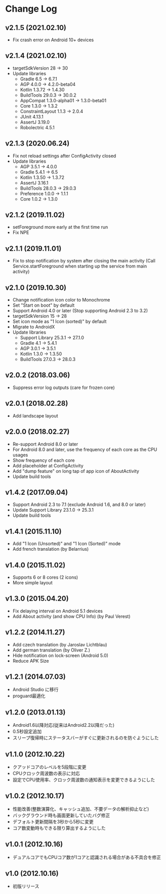 Change Log
==========

v2.1.5 (2021.02.10)
-------------------
- Fix crash error on Android 10+ devices

v2.1.4 (2021.02.10)
-------------------
- targetSdkVersion 28 -> 30
- Update libraries
  - Gradle 6.5 -> 6.7.1
  - AGP 4.0.0 -> 4.2.0-beta04
  - Kotlin 1.3.72 -> 1.4.30
  - BuildTools 29.0.3 -> 30.0.2
  - AppCompat 1.3.0-alpha01 -> 1.3.0-beta01
  - Core 1.3.0 -> 1.3.2
  - ConstraintLayout 1.1.3 -> 2.0.4
  - JUnit 4.13.1
  - AssertJ 3.19.0
  - Robolectric 4.5.1

v2.1.3 (2020.06.24)
-------------------
- Fix not reload settings after ConfigActivity closed
- Update libraries
  - AGP 3.5.1 -> 4.0.0
  - Gradle 5.4.1 -> 6.5
  - Kotlin 1.3.50 -> 1.3.72
  - AssertJ 3.16.1
  - BuildTools 28.0.3 -> 29.0.3
  - Preference 1.0.0 -> 1.1.1
  - Core 1.0.2 -> 1.3.0

v2.1.2 (2019.11.02)
-------------------
- setForeground more early at the first time run
- Fix NPE

v2.1.1 (2019.11.01)
-------------------
- Fix to stop notification by system after closing the main activity
(Call Service.startForeground when starting up the service from main activity)

v2.1.0 (2019.10.30)
-------------------
- Change notification icon color to Monochrome
- Set "Start on boot" by default
- Support Android 4.0 or later (Stop supporting Android 2.3 to 3.2)
- targetSdkVersion 15 -> 28
- Set icon mode as "1 Icon (sorted)" by default
- Migrate to AndroidX
- Update libraries
  - Support Library 25.3.1 -> 27.1.0
  - Gradle 4.1 -> 5.4.1
  - AGP 3.0.1 -> 3.5.1
  - Kotlin 1.3.0 -> 1.3.50
  - BuildTools 27.0.3 -> 28.0.3

v2.0.2 (2018.03.06)
-------------------
- Suppress error log outputs (care for frozen core)

v2.0.1 (2018.02.28)
-------------------
- Add landscape layout

v2.0.0 (2018.02.27)
-------------------
- Re-support Android 8.0 or later
- For Android 8.0 and later, use the frequency of each core as the CPU usages
- Show frequency of each core
- Add placeholder at ConfigActivity
- Add "dump feature" on long tap of app icon of AboutActivity
- Update build tools

v1.4.2 (2017.09.04)
-------------------
- Support Android 2.3 to 7.1 (exclude Android 1.6, and 8.0 or later)
- Update Support Library 23.1.0 -> 25.3.1
- Update build tools

v1.4.1 (2015.11.10)
-------------------
- Add "1 Icon (Unsorted)" and "1 Icon (Sorted)" mode
- Add french translation (by Belarrius)

v1.4.0 (2015.11.02)
-------------------
- Supports 6 or 8 cores (2 icons)
- More simple layout

v1.3.0 (2015.04.20)
-------------------
- Fix delaying interval on Android 5.1 devices
- Add About activity (and show CPU Info) (by Paul Verest)

v1.2.2 (2014.11.27)
-------------------
- Add czech translation (by Jaroslav Lichtblau)
- Add german translation (by Oliver Z.)
- Hide notification on lock-screen (Android 5.0)
- Reduce APK Size

v1.2.1 (2014.07.03)
-------------------
- Android Studio に移行
- proguard最適化

v1.2.0 (2013.01.13)
-------------------
- Android1.6以降対応(従来はAndroid2.2以降だった)
- 0.5秒設定追加
- スリープ復帰時にステータスバーがすぐに更新されるのを防ぐようにした

v1.1.0 (2012.10.22)
-------------------
- クアッドコアのレベルを5段階に変更
- CPUクロック周波数の表示に対応
- 設定でCPU使用率、クロック周波数の通知表示を変更できるようにした

v1.0.2 (2012.10.17)
-------------------
- 性能改善(整数演算化、キャッシュ追加、不要データの解析抑止など)
- バックグラウンド時も画面更新していたバグ修正
- デフォルト更新間隔を3秒から5秒に変更
- コア数変動時もできる限り算出するようにした

v1.0.1 (2012.10.16)
-------------------
- デュアルコアでもCPUコア数が1コアと認識される場合がある不具合を修正

v1.0 (2012.10.16)
-------------------
- 初版リリース
